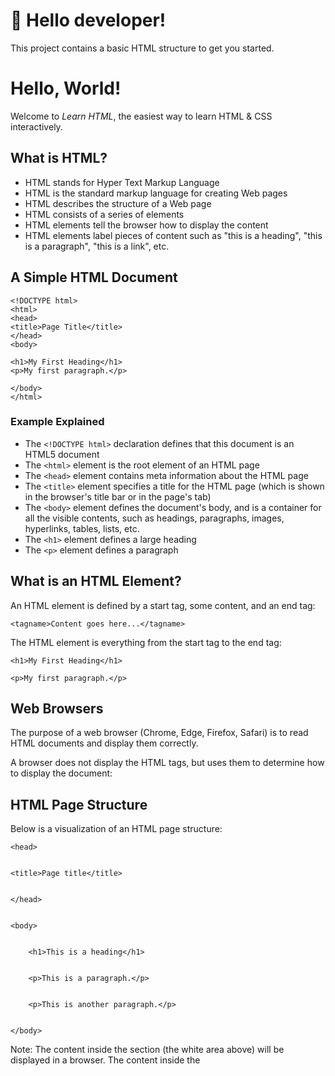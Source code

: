 # 👋 Hello developer!
This project contains a basic HTML structure to get you started. 


<h1>Hello, World!</h1>


Welcome to _Learn HTML_, the easiest way to learn HTML & CSS interactively.

<h2>What is HTML?</h2>




* HTML stands for Hyper Text Markup Language
* HTML is the standard markup language for creating Web pages
* HTML describes the structure of a Web page
* HTML consists of a series of elements
* HTML elements tell the browser how to display the content
* HTML elements label pieces of content such as "this is a heading", "this is a paragraph", "this is a link", etc.

<h2>A Simple HTML Document</h2>



```
<!DOCTYPE html>
<html>
<head>
<title>Page Title</title>
</head>
<body>

<h1>My First Heading</h1>
<p>My first paragraph.</p>

</body>
</html>
```


<h3>Example Explained</h3>




* The `<!DOCTYPE html>` declaration defines that this document is an HTML5 document
* The `<html>` element is the root element of an HTML page
* The `<head>` element contains meta information about the HTML page
* The `<title>` element specifies a title for the HTML page (which is shown in the browser's title bar or in the page's tab)
* The `<body>` element defines the document's body, and is a container for all the visible contents, such as headings, paragraphs, images, hyperlinks, tables, lists, etc.
* The `<h1>` element defines a large heading
* The `<p>` element defines a paragraph

<h2>What is an HTML Element?</h2>


An HTML element is defined by a start tag, some content, and an end tag:

`<tagname>Content goes here...</tagname>`

The HTML element is everything from the start tag to the end tag:

`<h1>My First Heading</h1>`

`<p>My first paragraph.</p>`

<h2>Web Browsers</h2>


The purpose of a web browser (Chrome, Edge, Firefox, Safari) is to read HTML documents and display them correctly.

A browser does not display the HTML tags, but uses them to determine how to display the document:

<h2>HTML Page Structure</h2>


Below is a visualization of an HTML page structure:

<html>


    <head>


    <title>Page title</title>


    </head>


    <body>


        <h1>This is a heading</h1>


        <p>This is a paragraph.</p>


        <p>This is another paragraph.</p>


    </body>

</html>

Note: The content inside the <body> section (the white area above) will be displayed in a browser. The content inside the <title> element will be shown in the browser's title bar or in the page's tab.

<h2>Let’s Start</h2>


<h2>Step 1: Open Visual Studio Code(PC)</h2>


<h2>Step 2: Write Some HTML</h2>


Write or copy the following HTML code into


```
<!DOCTYPE html>
<html>
<body>

<h1>My First Heading</h1>

<p>My first paragraph.</p>

</body>
</html>
```


<h2>Step 3: Save the HTML Page</h2>


Tip: You can use either .htm or .html as file extension. There is no difference, it is up to you.

<h2>Step 4: View the HTML Page in Your Browser</h2>


Open the saved HTML file in your favorite browser (double click on the file, or right-click - and choose "Open with").

<h2>HTML Documents</h2>


All HTML documents must start with a document type declaration: `<!DOCTYPE html>`.

The HTML document itself begins with `<html>` and ends with `</html>`.

The visible part of the HTML document is between `<body>` and `</body>`.

<h2>The <!DOCTYPE> Declaration</h2>


The `<!DOCTYPE>` declaration represents the document type, and helps browsers to display web pages correctly.

It must only appear once, at the top of the page (before any HTML tags).

The `<!DOCTYPE>` declaration is not case sensitive.

<h2>HTML Headings</h2>


HTML headings are defined with the `<h1>` to `<h6>` tags.

`<h1>` defines the most important heading. `<h6>` defines the least important heading

<h2>HTML Paragraphs</h2>


HTML paragraphs are defined with the `<p>` tag

<h2>HTML Links</h2>


HTML links are defined with the `<a>` tag:


```
<a href="https://www.w3schools.com">This is a link</a>
```


The link's destination is specified in the `href` attribute. 

Attributes are used to provide additional information about HTML elements.

<h2>HTML Images</h2>


HTML images are defined with the `<img>` tag.

The source file (`src`), alternative text (`alt`), `width`, and `height` are provided as attributes:

<h2>How to View HTML Source?</h2>


Have you ever seen a Web page and wondered "Hey! How did they do that?"

<h3>View HTML Source Code:</h3>


Right-click in an HTML page and select "View Page Source" (in Chrome) or "View Source" (in Edge), or similar in other browsers. This will open a window containing the HTML source code of the page.

<h3>Inspect an HTML Element:</h3>


Right-click on an element (or a blank area), and choose "Inspect" or "Inspect Element" to see what elements are made up of (you will see both the HTML and the CSS). You can also edit the HTML or CSS on-the-fly in the Elements or Styles panel that opens.

<h2>HTML Elements</h2>


The HTML element is everything from the start tag to the end tag:

<tagname>Content goes here...</tagname>

Note: Some HTML elements have no content (like the <br> element). These elements are called empty elements. Empty elements do not have an end tag!

<h2>Nested HTML Elements</h2>


HTML elements can be nested (this means that elements can contain other elements).

All HTML documents consist of nested HTML elements.

The following example contains four HTML elements (`<html>`, `<body>`, `<h1>` and `<p>`)

<h2>HTML is Not Case Sensitive</h2>


HTML tags are not case sensitive: `<P>` means the same as `<p>`.

The HTML standard does not require lowercase tags

<h1>HTML Attributes</h1>




* All HTML elements can have attributes
* Attributes provide additional information about elements
* Attributes are always specified in the start tag
* Attributes usually come in name/value pairs like: name="value"
* The `href` attribute of `<a>` specifies the URL of the page the link goes to
* The `src` attribute of `<img>` specifies the path to the image to be displayed
* The `width` and `height` attributes of `<img>` provide size information for images
* The `alt` attribute of `<img>` provides an alternate text for an image
* The `style` attribute is used to add styles to an element, such as color, font, size, and more
* The `lang` attribute of the `<html>` tag declares the language of the Web page
* The `title` attribute defines some extra information about an element

## 🏗 What's next?

Build your project however you like using HTML, CSS and JavaScript. 

Use these four files as your starting point:


- **index.html:** This is the default page for your space, where you write HTML, the standard markup language for creating web pages.
- **styles.css:** Use the CSS file to style your content and change the look of your space with beautiful colors, fonts and much more. 
- **scripts.js:** Use this file to make your website dynamic and interactive with JavaScript. 

> **Note:** The **styles.css** and **scripts.js** files link into the **index.html** file so that they are all connected.


## 🎨 Where to find everything

- **HTML:** Learn HTML .  
	[Go to tutorial about fonts](https://www.w3schools.com/html/default.asp)

- **Front-end Development:** Learn Front-end Development .  
	[Go to tutorial about fonts](https://www.w3schools.com/where_to_start.asp)


- **Fonts:** Add your favorite from **Google fonts**.  
	[Go to tutorial about fonts](https://www.w3schools.com/w3css/w3css_fonts_google.asp)

- **Icons:** Add icons with **Fontawesome** and their free library.  
	[Go to tutorial about Fontawesome](https://www.w3schools.com/icons/fontawesome5_intro.asp)










Happy learning!

